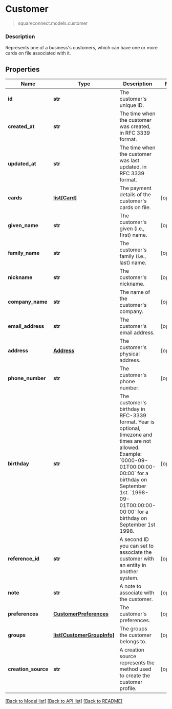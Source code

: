 # Customer
> squareconnect.models.customer

### Description

Represents one of a business's customers, which can have one or more cards on file associated with it.

## Properties
Name | Type | Description | Notes
------------ | ------------- | ------------- | -------------
**id** | **str** | The customer&#39;s unique ID. | 
**created_at** | **str** | The time when the customer was created, in RFC 3339 format. | 
**updated_at** | **str** | The time when the customer was last updated, in RFC 3339 format. | 
**cards** | [**list[Card]**](Card.md) | The payment details of the customer&#39;s cards on file. | [optional] 
**given_name** | **str** | The customer&#39;s given (i.e., first) name. | [optional] 
**family_name** | **str** | The customer&#39;s family (i.e., last) name. | [optional] 
**nickname** | **str** | The customer&#39;s nickname. | [optional] 
**company_name** | **str** | The name of the customer&#39;s company. | [optional] 
**email_address** | **str** | The customer&#39;s email address. | [optional] 
**address** | [**Address**](Address.md) | The customer&#39;s physical address. | [optional] 
**phone_number** | **str** | The customer&#39;s phone number. | [optional] 
**birthday** | **str** | The customer&#39;s birthday in RFC-3339 format. Year is optional, timezone and times are not allowed. Example: &#x60;0000-09-01T00:00:00-00:00&#x60; for a birthday on September 1st. &#x60;1998-09-01T00:00:00-00:00&#x60; for a birthday on September 1st 1998. | [optional] 
**reference_id** | **str** | A second ID you can set to associate the customer with an entity in another system. | [optional] 
**note** | **str** | A note to associate with the customer. | [optional] 
**preferences** | [**CustomerPreferences**](CustomerPreferences.md) | The customer&#39;s preferences. | [optional] 
**groups** | [**list[CustomerGroupInfo]**](CustomerGroupInfo.md) | The groups the customer belongs to. | [optional] 
**creation_source** | **str** | A creation source represents the method used to create the customer profile. | [optional] 

[[Back to Model list]](../README.md#documentation-for-models) [[Back to API list]](../README.md#documentation-for-api-endpoints) [[Back to README]](../README.md)


